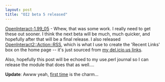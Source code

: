 ```yaml
---
layout: post
title: "OI2 beta 5 released"
---
```




<a href="http://search.cpan.org/~cwinters/OpenInteract-1.99_05/">OpenInteract-1.99_05</a> - Whew, that was some work. I really need to get these out sooner. I think the next beta will be much, much quicker, and hopefully after that will be a final release. I also released <a href="http://search.cpan.org/~cwinters/OpenInteract2-Action-RSS-0.03/">OpenInteract2::Action::RSS</a>, which is what I use to create the 'Recent Links' box on the home page -- it's just sourced from <a href="http://del.icio.us/cwinters">my del.icio.us links</a>.

<p>Also, hopefully this post will be echoed to my use.perl journal so I can release the module that does that as well....</p>

<p><b>Update</b>: Awww yeah, <a href="http://use.perl.org/~lachoy/journal/22161">first time</a> is the charm...</p>


